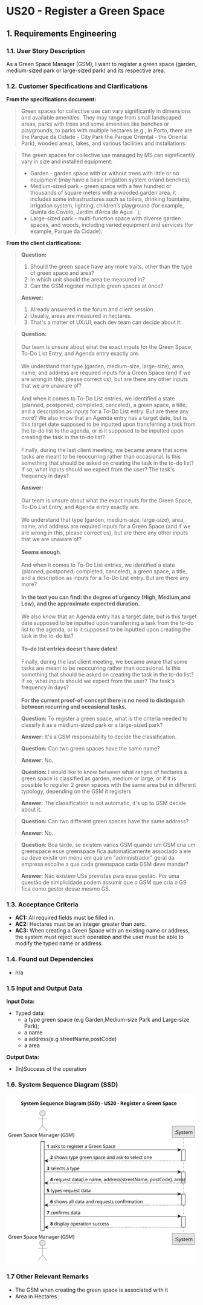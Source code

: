 # US20 - Register a Green Space

## 1. Requirements Engineering

### 1.1. User Story Description

As a Green Space Manager (GSM), I want to register a green space (garden, medium-sized park or large-sized park) and its
respective area.

### 1.2. Customer Specifications and Clarifications

**From the specifications document:**

> Green spaces for collective use can vary significantly in dimensions and
> available amenities. They may range from small landscaped areas, parks
> with trees and some amenities like benches or playgrounds, to parks with
> multiple hectares (e.g., in Porto, there are the Parque da Cidade - City Park the Parque Oriental - the Oriental
> Park),
> wooded areas, lakes, and various facilities and installations.

> The green spaces for collective use managed by MS can significantly vary in
> size and installed equipment:
> - Garden - garden space with or without trees with little or no equipment
    (may have a basic irrigation system or/and benches);
>- Medium-sized park - green space with a few hundred or thousands of
   > square meters with a wooded garden area, it includes some infrastructures such as toilets, drinking fountains,
   > irrigation system, lighting,
   > children’s playground (for example, Quinta do Covelo, Jardim d’Arca
   > de Agua ´ );
>- Large-sized park - multi-function space with diverse garden spaces, and
   > woods, including varied equipment and services (for example, Parque
   > da Cidade).

**From the client clarifications:**

> **Question:**
>1. Should the green space have any more traits, other than the type of green space and area?
>2. In which unit should the area be measured in?
>3. Can the GSM register multiple green spaces at once?
>
> **Answer:**
>1. Already answered in the forum and client session.
>2. Usually, areas are measured in hectares.
>3. That's a matter of UX/UI, each dev team can decide about it.


> **Question:**
> <br><br>Our team is unsure about what the exact inputs for the Green Space, To-Do List Entry, and Agenda entry exactly
> are.
> <br><br>We understand that type (garden, medium-size, large-size), area, name, and address are required inputs for a
> Green
> Space (and if we are wrong in this, please correct us), but are there any other inputs that we are unaware of?
> <br><br>And when it comes to To-Do List entries, we identified a state (planned, postponed, completed, canceled), a
> green
> space,
> a title, and a description as inputs for a To-Do List entry. But are there any more? We also know that an Agenda
> entry
> has a target date, but is this target date supposed to be inputted upon transferring a task from the to-do list to
> the
> agenda, or is it supposed to be inputted upon creating the task in the to-do list?
> <br><br>Finally, during the last client meeting, we became aware that some tasks are meant to be reoccurring rather
> than
> occasional. Is this something that should be asked on creating the task in the to-do list? If so, what inputs should
> we
> expect from the user? The task's frequency in days?
>
> **Answer:**
> <br><br>Our team is unsure about what the exact inputs for the Green Space, To-Do List Entry, and Agenda entry exactly
> are.
> <br><br>We understand that type (garden, medium-size, large-size), area, name, and address are required inputs for a
> Green
> Space (and if we are wrong in this, please correct us), but are there any other inputs that we are unaware of?
> <br><br><b>Seems enough</b>.
> <br><br>And when it comes to To-Do List entries, we identified a state (planned, postponed, completed, canceled), a
> green
> space,
> a title, and a description as inputs for a To-Do List entry. But are there any more?
> <br><br><b>In the text you can find: the degree of urgency (High, Medium,and Low), and the approximate expected
> duration.</b>
> <br><br>We also know that an Agenda entry has a target date, but is this target date supposed to be inputted upon
> transferring a
> task from the to-do list to the agenda, or is it supposed to be inputted upon creating the task in the to-do list?
> <br><br><b>To-do list entries doesn't have dates!</b>
> <br><br>Finally, during the last client meeting, we became aware that some tasks are meant to be reoccurring rather
> than
> occasional. Is this something that should be asked on creating the task in the to-do list? If so, what inputs should
> we
> expect from the user? The task's frequency in days?
> <br><br><b>For the current proof-of-concept there is no need to distinguish between recurring and occasional
> tasks.</b>

> **Question:** To register a green space, what is the criteria needed to classify it as a medium-sized park or a
> large-sized park?
>
> **Answer:** It's a GSM responsability to decide the classification.

> **Question:** Can two green spaces have the same name?
>
> **Answer:** No.

> **Question:**  I would like to know between what ranges of hectares a green space is classified as garden, medium or
> large, or if it is possible to register 2 green spaces with the same area but in different typology, depending on the
> GSM it registers
>
> **Answer:** The classification is not automatic, it's up to GSM decide about it.

> **Question:** Can two different green spaces have the same address?
>
> **Answer:** No.

> **Question:** Boa tarde, se existem vários GSM quando um GSM cria um greenspace esse greenspace fica automaticamente
> associado a ele ou deve existir um menu em que um "administrador" geral da empresa escolhe a que cada greenspace cada
> GSM deve mandar?
>
> **Answer:** Não existem USs previstas para essa gestão.
> Por uma questão de simplicidade podem assumir que o GSM que cria o GS fica como gestor desse mesmo GS.

### 1.3. Acceptance Criteria

* **AC1:** All required fields must be filled in.
* **AC2:** Hectares must be an integer greater than zero.
* **AC3:** When creating a Green Space with an existing name or address, the system must reject such operation and the
  user must be
  able to modify the typed name or address.

### 1.4. Found out Dependencies

* n/a

### 1.5 Input and Output Data

**Input Data:**

* Typed data:
    * a type green space (e.g Garden,Medium-size Park and Large-size Park);
    * a name
    * a address(e.g streetName,postCode)
    * a area

**Output Data:**

* (In)Success of the operation

### 1.6. System Sequence Diagram (SSD)

![System Sequence Diagram - Alternative One](svg/us20-system-sequence-diagram.svg)

### 1.7 Other Relevant Remarks

* The GSM when creating the green space is associated with it
* Area in Hectares